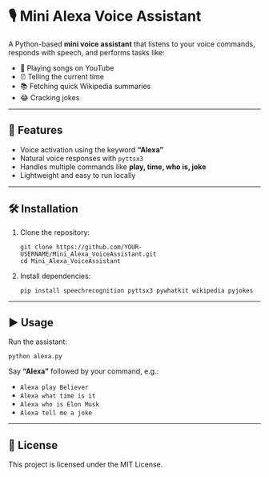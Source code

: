 # 🎙️ Mini Alexa Voice Assistant

A Python-based **mini voice assistant** that listens to your voice commands, responds with speech, and performs tasks like:

* 🎵 Playing songs on YouTube
* ⏰ Telling the current time
* 📚 Fetching quick Wikipedia summaries
* 😂 Cracking jokes

---

## 🚀 Features

* Voice activation using the keyword **“Alexa”**
* Natural voice responses with `pyttsx3`
* Handles multiple commands like **play, time, who is, joke**
* Lightweight and easy to run locally

---

## 🛠️ Installation

1. Clone the repository:
   <pre class="overflow-visible!" data-start="713" data-end="835"><div class="contain-inline-size rounded-2xl relative bg-token-sidebar-surface-primary"><div class="sticky top-9"><div class="absolute end-0 bottom-0 flex h-9 items-center pe-2"><div class="bg-token-bg-elevated-secondary text-token-text-secondary flex items-center gap-4 rounded-sm px-2 font-sans text-xs"><span class="" data-state="closed"></span></div></div></div><div class="overflow-y-auto p-4" dir="ltr"><code class="whitespace-pre! language-bash"><span><span>git </span><span>clone</span><span> https://github.com/YOUR-USERNAME/Mini_Alexa_VoiceAssistant.git
   </span><span>cd</span><span> Mini_Alexa_VoiceAssistant
   </span></span></code></div></div></pre>
2. Install dependencies:
   <pre class="overflow-visible!" data-start="865" data-end="948"><div class="contain-inline-size rounded-2xl relative bg-token-sidebar-surface-primary"><div class="sticky top-9"><div class="absolute end-0 bottom-0 flex h-9 items-center pe-2"><div class="bg-token-bg-elevated-secondary text-token-text-secondary flex items-center gap-4 rounded-sm px-2 font-sans text-xs"><span class="" data-state="closed"></span></div></div></div><div class="overflow-y-auto p-4" dir="ltr"><code class="whitespace-pre! language-bash"><span><span>pip install speechrecognition pyttsx3 pywhatkit wikipedia pyjokes
   </span></span></code></div></div></pre>

---

## ▶️ Usage

Run the assistant:

<pre class="overflow-visible!" data-start="986" data-end="1013"><div class="contain-inline-size rounded-2xl relative bg-token-sidebar-surface-primary"><div class="sticky top-9"><div class="absolute end-0 bottom-0 flex h-9 items-center pe-2"><div class="bg-token-bg-elevated-secondary text-token-text-secondary flex items-center gap-4 rounded-sm px-2 font-sans text-xs"><span class="" data-state="closed"></span></div></div></div><div class="overflow-y-auto p-4" dir="ltr"><code class="whitespace-pre! language-bash"><span><span>python alexa.py
</span></span></code></div></div></pre>

Say **“Alexa”** followed by your command, e.g.:

* `Alexa play Believer`
* `Alexa what time is it`
* `Alexa who is Elon Musk`
* `Alexa tell me a joke`

---

## 📄 License

This project is licensed under the MIT License.
